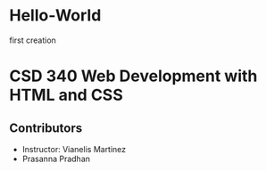 # Hello-World
first creation

# CSD 340 Web Development with HTML and CSS

## Contributors
- Instructor: Vianelis Martinez
- Prasanna Pradhan
